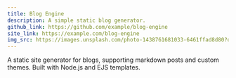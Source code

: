 ```yaml
---
title: Blog Engine
description: A simple static blog generator.
github_link: https://github.com/example/blog-engine
site_link: https://example.com/blog-engine
img_src: https://images.unsplash.com/photo-1438761681033-6461ffad8d80?q=80&w=1170&auto=format&fit=crop&ixlib=rb-4.1.0&ixid=M3wxMjA3fDB8MHxwaG90by1wYWdlfHx8fGVufDB8fHx8fA%3D%3D 
---
```


A static site generator for blogs, supporting markdown posts and custom themes. Built with Node.js and EJS templates.
